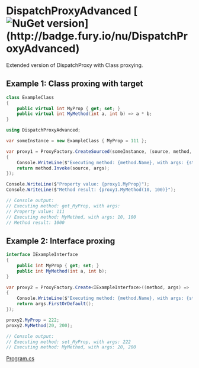 # DispatchProxyAdvanced [![NuGet version](https://badge.fury.io/nu/DispatchProxyAdvanced.svg?)](http://badge.fury.io/nu/DispatchProxyAdvanced)
Extended version of DispatchProxy with Class proxying.


## Example 1: Class proxing with target
```C#
class ExampleClass
{
    public virtual int MyProp { get; set; }
    public virtual int MyMethod(int a, int b) => a * b;
}
```
```C#
using DispatchProxyAdvanced;

var someInstance = new ExampleClass { MyProp = 111 };

var proxy1 = ProxyFactory.CreateSourced(someInstance, (source, method, args) =>
{
    Console.WriteLine($"Executing method: {method.Name}, with args: {string.Join(", ", args)}");
    return method.Invoke(source, args);
});

Console.WriteLine($"Property value: {proxy1.MyProp}");
Console.WriteLine($"Method result: {proxy1.MyMethod(10, 100)}");

// Console output: 
// Executing method: get_MyProp, with args:
// Property value: 111
// Executing method: MyMethod, with args: 10, 100
// Method result: 1000
```

## Example 2: Interface proxing
```C#
interface IExampleInterface
{
    public int MyProp { get; set; }
    public int MyMethod(int a, int b);
}
```

```C#
var proxy2 = ProxyFactory.Create<IExampleInterface>((method, args) =>
{
    Console.WriteLine($"Executing method: {method.Name}, with args: {string.Join(", ", args)}");
    return args.FirstOrDefault();
});

proxy2.MyProp = 222;
proxy2.MyMethod(20, 200);

// Console output: 
// Executing method: set_MyProp, with args: 222
// Executing method: MyMethod, with args: 20, 200
```

[Program.cs](https://github.com/mustaddon/DispatchProxyAdvanced/tree/master/Examples/Program.cs)